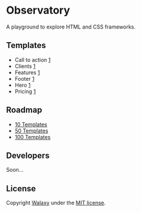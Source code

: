 # Observatory
A playground to explore HTML and CSS frameworks.

## Templates
* Call to action [1](https://walaxy.github.io/observatory/dist/call-to-action-1/)
* Clients [1](https://walaxy.github.io/observatory/dist/clients-1/)
* Features [1](https://walaxy.github.io/observatory/dist/features-1/)
* Footer [1](https://walaxy.github.io/observatory/dist/footer-1/)
* Hero [1](https://walaxy.github.io/observatory/dist/hero-1/)
* Pricing [1](https://walaxy.github.io/observatory/dist/pricing-1/)

## Roadmap
* [10 Templates](https://github.com/walaxy/observatory/milestone/1)
* [50 Templates](https://github.com/walaxy/observatory/milestone/2)
* [100 Templates](https://github.com/walaxy/observatory/milestone/3)

## Developers
Soon...

## License 
Copyright [Walaxy](//walaxy.io) under the [MIT license](LICENSE.md).
